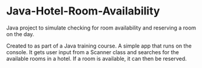 # Java-Hotel-Room-Availability
Java project to simulate checking for room availability and reserving a room on the day.

Created to as part of a Java training course. A simple app that runs on the console.
It gets user input from a Scanner class and searches for the available rooms in a
hotel. If a room is available, it can then be reserved.
